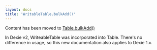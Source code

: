 ```yaml
---
layout: docs
title: 'WritableTable.bulkAdd()'
---
```

Content has been moved to [Table.bulkAdd()](Table.bulkAdd())

In Dexie v2, WriteableTable was incorporated into Table. There's no difference in usage, so this new documentation also applies to Dexie 1.x.

